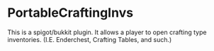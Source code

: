 # PortableCraftingInvs
 This is a spigot/bukkit plugin. It allows a player to open crafting type inventories. (I.E. Enderchest, Crafting Tables, and such.)
